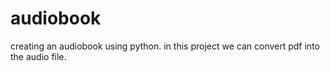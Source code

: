 # audiobook

creating an audiobook using python.
in this project we can convert pdf into the audio file.
